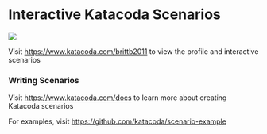 # Interactive Katacoda Scenarios

[![](http://shields.katacoda.com/katacoda/brittb2011/count.svg)](https://www.katacoda.com/brittb2011 "Get your profile on Katacoda.com")

Visit https://www.katacoda.com/brittb2011 to view the profile and interactive scenarios

### Writing Scenarios
Visit https://www.katacoda.com/docs to learn more about creating Katacoda scenarios

For examples, visit https://github.com/katacoda/scenario-example
